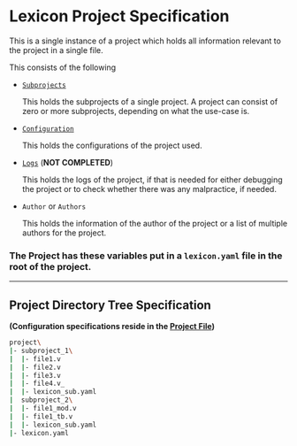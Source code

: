 # Lexicon Project Specification

This is a single instance of a project which holds all information relevant to the project in a single file.

This consists of the following

- [`Subprojects`](SUBPROJECTS.md)

    This holds the subprojects of a single project. A project can consist of zero or more subprojects, depending on what the use-case is.

- [`Configuration`](PROJECT.md)

    This holds the configurations of the project used.

- [`Logs`](LOGS.md) (**NOT COMPLETED**)

    This holds the logs of the project, if that is needed for either debugging the project or to check whether there was any malpractice, if needed.

- `Author` or `Authors`

    This holds the information of the author of the project or a list of multiple authors for the project.

### The Project has these variables put in a `lexicon.yaml` file in the root of the project.

---
## Project Directory Tree Specification

**(Configuration specifications reside in the [Project File](PROJECT.md))**

```bash
project\
|- subproject_1\
|  |- file1.v
|  |- file2.v
|  |- file3.v 
|  |- file4.v_
|  |- lexicon_sub.yaml
|  subproject_2\
|  |- file1_mod.v
|  |- file1_tb.v
|  |- lexicon_sub.yaml
|- lexicon.yaml
```
